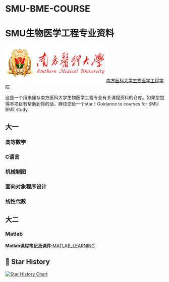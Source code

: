 # SMU-BME-COURSE
# SMU生物医学工程专业资料

![Southern Medical University](https://github.com/pluckypioneer/SMU_BME_ZILIAO/blob/e72f2d1e7cb4c8f97d81d7eb544d1a9395394532/nfyk-logo.png)[南方医科大学生物医学工程学院](https://portal.smu.edu.cn/swyxgcxy/)

这是一个用来储存南方医科大学生物医学工程专业有关课程资料的仓库。如果您觉得本项目有帮助到你的话，麻烦您给一个star！Guidance to courses for SMU BME study.

## 大一

### 高等数学

### C语言

### 机械制图

### 面向对象程序设计

### 线性代数

## 大二

### Matlab

**Matlab课程笔记及课件:**[MATLAB_LEARNING](https://github.com/pluckypioneer/Matlab_Learning)

## 💖 Star History

[![Star History Chart](https://api.star-history.com/svg?repos=pluckypioneer/SMU_BME_ZILIAO&type=Date)](https://www.star-history.com/#pluckypioneer/SMU_BME_ZILIAO&Date)
